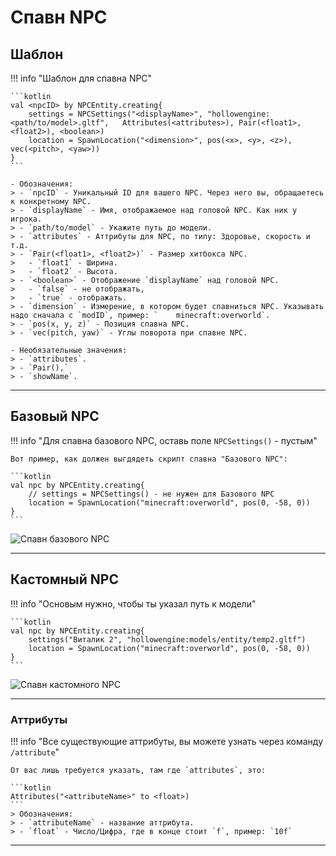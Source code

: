 # Спавн NPC

## Шаблон

!!! info "Шаблон для спавна NPC"

    ```kotlin
    val <npcID> by NPCEntity.creating{
    	settings = NPCSettings("<displayName>", "hollowengine:<path/to/model>.gltf",   Attributes(<attributes>), Pair(<float1>, <float2>), <boolean>)
    	location = SpawnLocation("<dimension>", pos(<x>, <y>, <z>), vec(<pitch>, <yaw>))
    }
    ```
    
    - Обозначения:
    > - `npcID` - Уникальный ID для вашего NPC. Через него вы, обращаетесь к конкретному NPC. 
    > - `displayName` - Имя, отображаемое над головой NPC. Как ник у игрока. 
    > - `path/to/model` - Укажите путь до модели. 
    > - `attributes` - Аттрибуты для NPC, по типу: Здоровье, скорость и т.д. 
    > - `Pair(<float1>, <float2>)` - Размер хитбокса NPC. 
    >   - `float1` - Ширина. 
    >   - `float2` - Высота. 
    > - `<boolean>` - Отображение `displayName` над головой NPC. 
    >   - `false` - не отображать, 
    >   - `true` - отображать. 
    > - `dimension` - Измерение, в котором будет спавниться NPC. Указывать надо сначала с `modID`, пример: `    minecraft:overworld`. 
    > - `pos(x, y, z)` - Позиция спавна NPC. 
    > - `vec(pitch, yaw)` - Углы поворота при спавне NPC. 

    - Необязательные значения:
    > - `attributes`. 
    > - `Pair(),` 
    > - `showName`. 

---

## Базовый NPC

!!! info "Для спавна базового NPC, оставь поле `NPCSettings()` - пустым"

    Вот пример, как должен выгдядеть скрипт спавна "Базового NPC":

    ```kotlin
    val npc by NPCEntity.creating{
        // settings = NPCSettings() - не нужен для Базового NPC
        location = SpawnLocation("minecraft:overworld", pos(0, -58, 0))
    }
    ```
![Спавн базового NPC](https://raw.githubusercontent.com/HollowHorizon/HollowEngineDocs/main/docs/hollowengine-guide/.resourses/spawn-basic-npc.gif)

---

## Кастомный NPC

!!! info "Основым нужно, чтобы ты указал путь к модели"

    ```kotlin
    val npc by NPCEntity.creating{
        settings("Виталик 2", "hollowengine:models/entity/temp2.gltf")
        location = SpawnLocation("minecraft:overworld", pos(0, -58, 0))
    }
    ```
![Спавн кастомного NPC](https://raw.githubusercontent.com/HollowHorizon/HollowEngineDocs/main/docs/hollowengine-guide/.resourses/spawn-custom-npc.gif)

---

### Аттрибуты

!!! info "Все существующие аттрибуты, вы можете узнать через команду `/attribute`"

    От вас лишь требуется указать, там где `attributes`, это:
    
    ```kotlin
    Attributes("<attributeName>" to <float>)
    ```
    > Обозначения: 
    > - `attributeName` - название аттрибута. 
    > - `float` - Число/Цифра, где в конце стоит `f`, пример: `10f`

---
